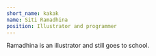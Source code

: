 ```yaml
---
short_name: kakak
name: Siti Ramadhina
position: Illustrator and programmer
---
```


Ramadhina is an illustrator and still goes to school.